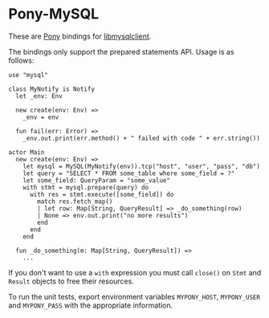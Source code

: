 # Pony-MySQL

These are [Pony](http://www.ponylang.org/) bindings for [libmysqlclient](http://dev.mysql.com/doc/refman/5.7/en/c-api.html).

The bindings only support the prepared statements API. Usage is as follows:

```pony
use "mysql"

class MyNotify is Notify
  let _env: Env

  new create(env: Env) =>
    _env = env

  fun fail(err: Error) =>
    _env.out.print(err.method() + " failed with code " + err.string())

actor Main
  new create(env: Env) =>
    let mysql = MySQL(MyNotify(env)).tcp("host", "user", "pass", "db")
    let query = "SELECT * FROM some_table where some_field = ?"
    let some_field: QueryParam = "some_value"
    with stmt = mysql.prepare(query) do
      with res = stmt.execute([some_field]) do
        match res.fetch_map()
        | let row: Map[String, QueryResult] => _do_something(row)
        | None => env.out.print("no more results")
        end
      end
    end

  fun _do_something(m: Map[String, QueryResult]) =>
    ...
```

If you don't want to use a `with` expression you must call `close()` on `Stmt`
and `Result` objects to free their resources.

To run the unit tests, export environment variables `MYPONY_HOST`, `MYPONY_USER`
and `MYPONY_PASS` with the appropriate information.
